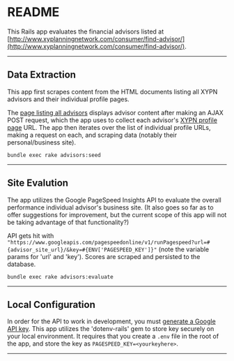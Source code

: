 # README

This Rails app evaluates the financial advisors listed at [http://www.xyplanningnetwork.com/consumer/find-advisor/](http://www.xyplanningnetwork.com/consumer/find-advisor/). 


---

## Data Extraction

This app first scrapes content from the HTML documents listing all XYPN advisors and their individual profile pages.  

The [page listing all advisors](http://www.xyplanningnetwork.com/consumer/find-advisor/) displays advisor content after making an AJAX POST request, which the app uses to collect each advisor's [XYPN profile page](http://www.xyplanningnetwork.com/advisors/paul-v-sydlansky-mba-cfp/) URL. The app then iterates over the list of individual profile URLs, making a request on each, and scraping data (notably their personal/business site).  

`bundle exec rake advisors:seed`  

---

## Site Evalution

The app utilizes the Google PageSpeed Insights API to evaluate the overall performance individual advisor's business site. (It also goes so far as to offer suggestions for improvement, but the current scope of this app will not be taking advantage of that functionality?)  

API gets hit with `"https://www.googleapis.com/pagespeedonline/v1/runPagespeed?url=#{advisor_site_url}/&key=#{ENV['PAGESPEED_KEY']}"` (note the variable params for 'url' and 'key'). Scores are scraped and persisted to the database.  

`bundle exec rake advisors:evaluate`  

---

## Local Configuration

In order for the API to work in development, you must [generate a Google API key](https://console.developers.google.com/apis/credentials?project=xypn-scraper). This app utilizes the 'dotenv-rails' gem to store key securely on your local environment. It requires that you create a `.env` file in the root of the app, and store the key as `PAGESPEED_KEY=<yourkeyhere>`.

---



